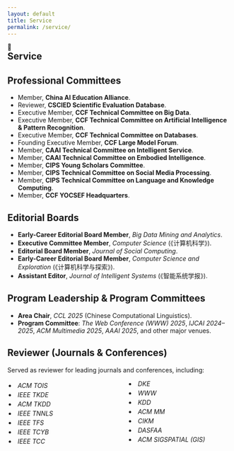 ```yaml
---
layout: default
title: Service
permalink: /service/
---
```


<section class="section">
  <div class="title"><span class="emoji">🤝</span><h1 style="margin:0">Service</h1></div>

  <h2>Professional Committees</h2>
  <ul>
    <li>Member, <strong>China AI Education Alliance</strong>.</li>
    <li>Reviewer, <strong>CSCIED Scientific Evaluation Database</strong>.</li>
    <li>Executive Member, <strong>CCF Technical Committee on Big Data</strong>.</li>
    <li>Executive Member, <strong>CCF Technical Committee on Artificial Intelligence & Pattern Recognition</strong>.</li>
    <li>Executive Member, <strong>CCF Technical Committee on Databases</strong>.</li>
    <li>Founding Executive Member, <strong>CCF Large Model Forum</strong>.</li>
    <li>Member, <strong>CAAI Technical Committee on Intelligent Service</strong>.</li>
    <li>Member, <strong>CAAI Technical Committee on Embodied Intelligence</strong>.</li>
    <li>Member, <strong>CIPS Young Scholars Committee</strong>.</li>
    <li>Member, <strong>CIPS Technical Committee on Social Media Processing</strong>.</li>
    <li>Member, <strong>CIPS Technical Committee on Language and Knowledge Computing</strong>.</li>
    <li>Member, <strong>CCF YOCSEF Headquarters</strong>.</li>
  </ul>

  <h2>Editorial Boards</h2>
  <ul>
    <li><strong>Early-Career Editorial Board Member</strong>, <em>Big Data Mining and Analytics</em>.</li>
    <li><strong>Executive Committee Member</strong>, <em>Computer Science</em> (《计算机科学》).</li>
    <li><strong>Editorial Board Member</strong>, <em>Journal of Social Computing</em>.</li>
    <li><strong>Early-Career Editorial Board Member</strong>, <em>Computer Science and Exploration</em> (《计算机科学与探索》).</li>
    <li><strong>Assistant Editor</strong>, <em>Journal of Intelligent Systems</em> (《智能系统学报》).</li>
  </ul>

  <h2>Program Leadership &amp; Program Committees</h2>
  <ul>
    <li><strong>Area Chair</strong>, <em>CCL 2025</em> (Chinese Computational Linguistics).</li>
    <li><strong>Program Committee</strong>: <em>The Web Conference (WWW) 2025</em>, <em>IJCAI 2024–2025</em>, <em>ACM Multimedia 2025</em>, <em>AAAI 2025</em>, and other major venues.</li>
  </ul>

  <h2>Reviewer (Journals &amp; Conferences)</h2>
  <p>Served as reviewer for leading journals and conferences, including:</p>
  <ul class="two-col">
    <li><em>ACM TOIS</em></li>
    <li><em>IEEE TKDE</em></li>
    <li><em>ACM TKDD</em></li>
    <li><em>IEEE TNNLS</em></li>
    <li><em>IEEE TFS</em></li>
    <li><em>IEEE TCYB</em></li>
    <li><em>IEEE TCC</em></li>
    <li><em>DKE</em></li>
    <li><em>WWW</em></li>
    <li><em>KDD</em></li>
    <li><em>ACM MM</em></li>
    <li><em>CIKM</em></li>
    <li><em>DASFAA</em></li>
    <li><em>ACM SIGSPATIAL (GIS)</em></li>
  </ul>
</section>

<style>
/* optional: compact two-column list on wide screens */
@media (min-width: 880px){
  .two-col{
    columns: 2;
    column-gap: 40px;
    list-style-position: inside;
    padding-left: 0;
    margin: 0;
  }
  .two-col li{
    break-inside: avoid;
    padding-left: .2rem;
    margin: .25rem 0;
  }
}
</style>
